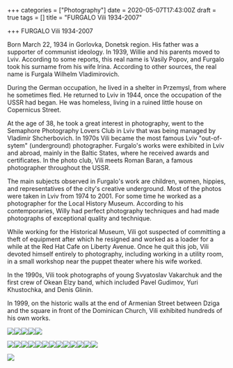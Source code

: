 +++
categories = ["Photography"]
date = 2020-05-07T17:43:00Z
draft = true
tags = []
title = "FURGALO Vili 1934-2007"

+++
FURGALO Vili 1934-2007

Born March 22, 1934 in Gorlovka, Donetsk region. His father was a supporter of communist ideology. In 1939, Willie and his parents moved to Lviv. According to some reports, this real name is Vasily Popov, and Furgalo took his surname from his wife Irina. According to other sources, the real name is Furgala Wilhelm Vladimirovich.

During the German occupation, he lived in a shelter in Przemysl, from where he sometimes fled. He returned to Lviv in 1944, once the occupation of the USSR had began. He was homeless, living in a ruined little house on Copernicus Street.

At the age of 38, he took a great interest in photography, went to the Semaphore Photography Lovers Club in Lviv that was being managed by Vladimir Shcherbovich. In 1970s Vili became the most famous Lviv "out-of-sytem" (underground) photographer. Furgalo's works were exhibited in Lviv and abroad, mainly in the Baltic States, where he received awards and certificates. In the photo club, Vili meets Roman Baran, a famous photographer throughout the USSR.

The main subjects observed in Furgalo's work are children, women, hippies, and representatives of the city's creative underground. Most of the photos were taken in Lviv from 1974 to 2001. For some time he worked as a photographer for the Local History Museum. According to his contemporaries, Willy had perfect photography techniques and had made photographs of exceptional quality and technique.

While working for the Historical Museum, Vili got suspected of committing a theft of equipment after which he resigned and worked as a loader for a while at the Red Hat Cafe on Liberty Avenue. Once he quit this job, Vili devoted himself entirely to photography, including working in a utility room, in a small workshop near the puppet theater where his wife worked.

In the 1990s, Vili took photographs of young Svyatoslav Vakarchuk and the first crew of Okean Elzy band, which included Pavel Gudimov, Yuri Khustochka, and Denis Glinin.

In 1999, on the historic walls at the end of Armenian Street between Dziga and the square in front of the Dominican Church, Vili exhibited hundreds of his own works.

![](https://res.cloudinary.com/dfmbidsgr/image/upload/50758785-614679708985251-8223803400408530944-o.jpg)![](https://res.cloudinary.com/dfmbidsgr/image/upload/dsc-4471.jpg)![](https://res.cloudinary.com/dfmbidsgr/image/upload/dsc-4478.jpg)![](https://res.cloudinary.com/dfmbidsgr/image/upload/ca7528aee1ea13fa2296b100d27e8725.jpg)![](https://res.cloudinary.com/dfmbidsgr/image/upload/dsc-4472.jpg)

![](https://res.cloudinary.com/dfmbidsgr/image/upload/a40c6d62201601acdcb416ebc34f5dbb.jpg)![](https://res.cloudinary.com/dfmbidsgr/image/upload/53691270-64759265902.jpg)![](https://res.cloudinary.com/dfmbidsgr/image/upload/06ea107fa1185feb59c2228f42e14a37.jpg)![](https://res.cloudinary.com/dfmbidsgr/image/upload/29f079fbd1d991ae09cb13f17b41c9ff.jpg)![](https://res.cloudinary.com/dfmbidsgr/image/upload/fa08cc436e4dd1f7bb1c2208d9e6a144.jpg)![](https://res.cloudinary.com/dfmbidsgr/image/upload/6a15dcd19759ec7a8d455047368f1f35.jpg)![](https://res.cloudinary.com/dfmbidsgr/image/upload/56306662-65310994180.jpg)![](https://res.cloudinary.com/dfmbidsgr/image/upload/714e93bbe606fdde03e56dc2ffef13e5.jpg)![](https://res.cloudinary.com/dfmbidsgr/image/upload/4f62f98c16c1dbf1abdcf08eb4121d24.jpg)![](https://res.cloudinary.com/dfmbidsgr/image/upload/86821cd662fffc120a02488401b61bea.jpg)![](https://res.cloudinary.com/dfmbidsgr/image/upload/00464d412856d16e029f53642eb8ddab.jpg)![](https://res.cloudinary.com/dfmbidsgr/image/upload/50399563-614679692318586-2497969098365861888-o.jpg)![](https://res.cloudinary.com/dfmbidsgr/image/upload/58379119-22690693933.jpg)

![](https://res.cloudinary.com/dfmbidsgr/image/upload/afisha-villi-furgalo.jpg)